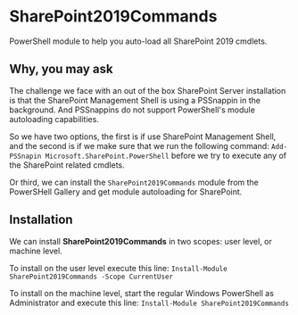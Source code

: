 # SharePoint2019Commands

PowerShell module to help you auto-load all SharePoint 2019 cmdlets.

## Why, you may ask

The challenge we face with an out of the box SharePoint Server installation is that the SharePoint Management Shell is using a PSSnappin in the background.
And PSSnappins do not support PowerShell's module autoloading capabilities.

So we have two options, the first is if use SharePoint Management Shell, and the second is if we make sure that we run the following command: `Add-PSSnapin Microsoft.SharePoint.PowerShell` before we try to execute any of the SharePoint related cmdlets.

Or third, we can install the `SharePoint2019Commands` module from the PowerSHell Gallery and get module autoloading for SharePoint.

## Installation

We can install **SharePoint2019Commands** in two scopes: user level, or machine level.

To install on the user level execute this line: `Install-Module SharePoint2019Commands -Scope CurrentUser`

To install on the machine level, start the regular Windows PowerShell as Administrator and execute this line: `Install-Module SharePoint2019Commands`
